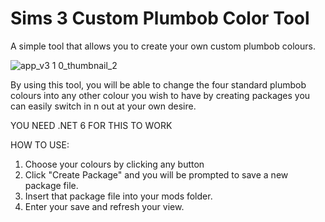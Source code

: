 # Sims 3 Custom Plumbob Color Tool
A simple tool that allows you to create your own custom plumbob colours.

![app_v3 1 0_thumbnail_2](https://github.com/thekdrstory/S3_PlumbBob-Colour-Creator_Project/assets/82068638/cfff1193-5088-4e1c-a96b-607ce81f7110)

By using this tool, you will be able to change the four standard plumbob colours into any other colour you wish to have
by creating packages you can easily switch in n out at your own desire.

YOU NEED .NET 6 FOR THIS TO WORK

HOW TO USE:
1. Choose your colours by clicking any button
2. Click "Create Package" and you will be prompted to save a new package file.
3. Insert that package file into your mods folder.
4. Enter your save and refresh your view.
